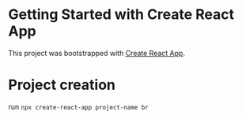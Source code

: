 # Getting Started with Create React App

This project was bootstrapped with [Create React App](https://github.com/facebook/create-react-app).

# Project creation
run `npx create-react-app project-name br`

